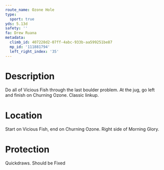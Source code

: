 ```yaml
---
route_name: Ozone Hole
type:
  sport: true
yds: 5.13d
safety: ''
fa: Drew Ruana
metadata:
  climb_id: 407228d2-07ff-4abc-933b-aa599251be87
  mp_id: '111881794'
  left_right_index: '35'
---
```

# Description
Do all of Vicious Fish through the last boulder problem. At the jug, go left and finish on Churning Ozone. Classic linkup.

# Location
Start on Vicious Fish, end on Churning Ozone. Right side of Morning Glory.

# Protection
Quickdraws. Should be Fixed
